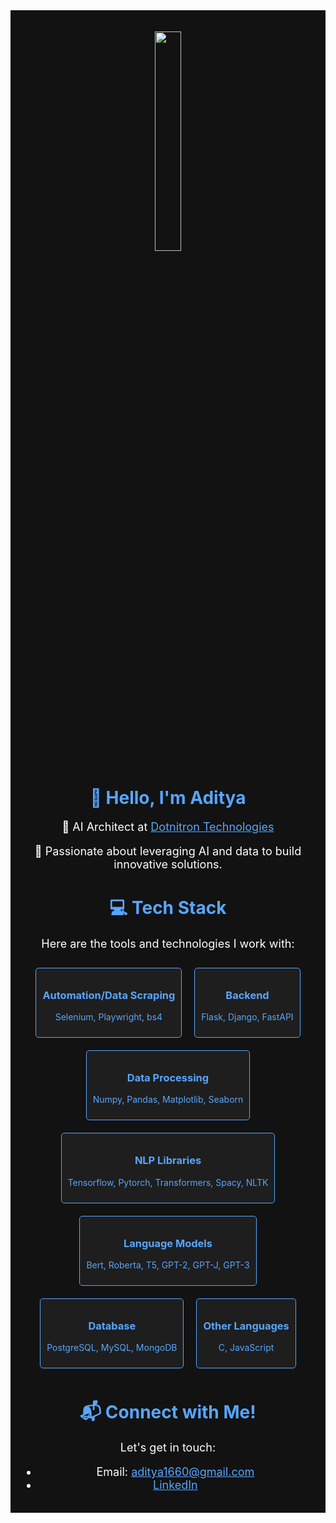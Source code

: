 <div style="background-color: #121212; color: #ffffff; padding: 20px;">
  <p align="center">
    <img src="https://media.giphy.com/media/MeJgB3yMMwIaHmKD4z/giphy.gif" width="30%" height="30%">
  </p>

  <h1 align="center" style="color: #58a6ff;">👋 Hello, I'm Aditya</h1>

  <p align="center" style="font-size: 18px;">🚀 AI Architect at <a href="https://dotnitron.com/" style="color: #58a6ff;">Dotnitron Technologies</a></p>

  <p align="center" style="font-size: 18px;">🌟 Passionate about leveraging AI and data to build innovative solutions.</p>

  <h1 align="center" style="color: #58a6ff;">💻 Tech Stack</h1>

  <p align="center" style="font-size: 18px;">Here are the tools and technologies I work with:</p>

  <div align="center">
    <div style="display: flex; flex-wrap: wrap; justify-content: center;">
      <div style="margin: 10px; padding: 10px; border: 1px solid #58a6ff; border-radius: 5px; background: #1e1e1e;">
        <h3 style="color: #58a6ff;">Automation/Data Scraping</h3>
        <p style="color: #58a6ff;">Selenium, Playwright, bs4</p>
      </div>
      <div style="margin: 10px; padding: 10px; border: 1px solid #58a6ff; border-radius: 5px; background: #1e1e1e;">
        <h3 style="color: #58a6ff;">Backend</h3>
        <p style="color: #58a6ff;">Flask, Django, FastAPI</p>
      </div>
      <div style="margin: 10px; padding: 10px; border: 1px solid #58a6ff; border-radius: 5px; background: #1e1e1e;">
        <h3 style="color: #58a6ff;">Data Processing</h3>
        <p style="color: #58a6ff;">Numpy, Pandas, Matplotlib, Seaborn</p>
      </div>
      <div style="margin: 10px; padding: 10px; border: 1px solid #58a6ff; border-radius: 5px; background: #1e1e1e;">
        <h3 style="color: #58a6ff;">NLP Libraries</h3>
        <p style="color: #58a6ff;">Tensorflow, Pytorch, Transformers, Spacy, NLTK</p>
      </div>
      <div style="margin: 10px; padding: 10px; border: 1px solid #58a6ff; border-radius: 5px; background: #1e1e1e;">
        <h3 style="color: #58a6ff;">Language Models</h3>
        <p style="color: #58a6ff;">Bert, Roberta, T5, GPT-2, GPT-J, GPT-3</p>
      </div>
      <div style="margin: 10px; padding: 10px; border: 1px solid #58a6ff; border-radius: 5px; background: #1e1e1e;">
        <h3 style="color: #58a6ff;">Database</h3>
        <p style="color: #58a6ff;">PostgreSQL, MySQL, MongoDB</p>
      </div>
      <div style="margin: 10px; padding: 10px; border: 1px solid #58a6ff; border-radius: 5px; background: #1e1e1e;">
        <h3 style="color: #58a6ff;">Other Languages</h3>
        <p style="color: #58a6ff;">C, JavaScript</p>
      </div>
    </div>
  </div>

  <h1 align="center" style="color: #58a6ff;">📬 Connect with Me!</h1>

  <p align="center" style="font-size: 18px;">Let's get in touch:</p>

  <div align="center">
    <ul>
      <li style="font-size: 18px;">Email: <a href="mailto:aditya1660@gmail.com" style="color: #58a6ff;">aditya1660@gmail.com</a></li>
      <li style="font-size: 18px;"><a href="https://www.linkedin.com/in/aditya-gupta-b0ab111b6" style="color: #58a6ff;">LinkedIn</a></li>
    </ul>
  </div>
</div>
